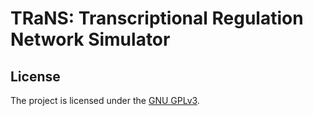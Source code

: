 # TRaNS: Transcriptional Regulation Network Simulator

## License

The project is licensed under the [GNU GPLv3](./LICENSE).
